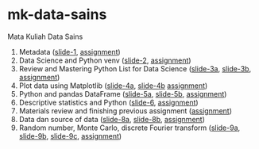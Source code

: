 # mk-data-sains
Mata Kuliah Data Sains

1. Metadata ([slide-1](https://osf.io/42mhj), [assignment](../../issues/1))
2. Data Science and Python venv ([slide-2](https://osf.io/zp7tq), [assignment](../../issues/2))
3. Review and Mastering Python List for Data Science ([slide-3a](https://osf.io/pxcra), [slide-3b](https://osf.io/rxu7v), [assignment](../../issues/3))
4. Plot data using Matplotlib ([slide-4a](https://osf.io/zp2y7), [slide-4b](https://osf.io/saf8z) [assignment](../../issues/4))
5. Python and pandas DataFrame ([slide-5a](https://osf.io/kgw5f), [slide-5b](https://osf.io/6t48k), [assignment](../../issues/5))
6. Descriptive statistics and Python ([slide-6](https://osf.io/zqkv9), [assignment](../../issues/6))
7. Materials review and finishing previous assignment ([assignment](../../issues/7))
8. Data dan source of data ([slide-8a](https://osf.io/an2bs), [slide-8b](https://osf.io/3rb8k), [assignment](../../issues/8))
9. Random number, Monte Carlo, discrete Fourier transform ([slide-9a](https://zenodo.org/records/7106168), [slide-9b](https://osf.io/9ykqu), [slide-9c](https://osf.io/k6mr9), [assignment](../../issues/9))
